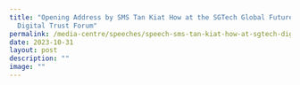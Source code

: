 ```yaml
---
title: "Opening Address by SMS Tan Kiat How at the SGTech Global Future Series:
  Digital Trust Forum"
permalink: /media-centre/speeches/speech-sms-tan-kiat-how-at-sgtech-digital-trust-forum/
date: 2023-10-31
layout: post
description: ""
image: ""
---
```

